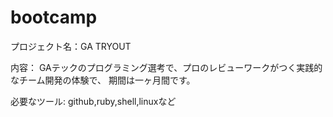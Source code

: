 # bootcamp
プロジェクト名：GA TRYOUT

内容：
GAテックのプログラミング選考で、プロのレビューワークがつく実践的なチーム開発の体験で、
期間は一ヶ月間です。

必要なツール:
github,ruby,shell,linuxなど
